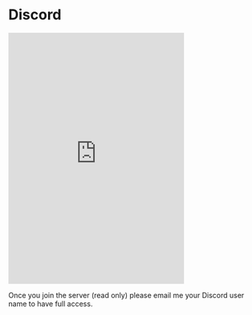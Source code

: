 # Discord

<div class="video-container-4by3"><iframe src="https://discord.com/widget?id=872900842280333322&theme=dark" width="350" height="500" allowtransparency="true" frameborder="0" sandbox="allow-popups allow-popups-to-escape-sandbox allow-same-origin allow-scripts"></iframe></div>

Once you join the server (read only) please email me your Discord user name to have full access.
